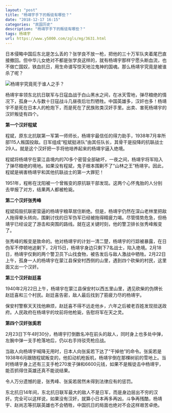 ```yaml
---
layout: "post"
title: "杨靖宇手下的叛徒有哪些？"
date: "2018-12-17 16:15"
categories: "民国历史"
description: "杨靖宇手下的叛徒有哪些？"
tags: 杨靖宇
url: https://www.y5000.com/zgls/mg/3631.html
---
```






日本侵略中国后东北是怎么丢的？张学良不放一枪，把他的三十万军队夹着尾巴直接撤回。但中华儿女绝对不都是张学良这样的，就有杨靖宇那样宁愿头断血流，也不做亡国奴，铁血抗日，用生命谱写惊天地泣鬼神的国魂。那么杨靖宇究竟是被谁杀了呢？

![杨靖宇究竟死于谁人之手？](/uploads/allimg/161020/6-161020152640125.JPG)

杨靖宇率领东北抗日联军与日寇血战于白山黑水之间，在冰天雪地，弹尽粮绝的情况下，孤身一人与数十日寇战斗几昼夜后壮烈牺牲。中国英雄多，汉奸也多！杨靖宇不是死在日本人的枪炮下，而是死在了民族败类汉奸手里。出卖、害死杨靖宇的汉奸叛徒有四个。

**第一个汉奸程斌**

程斌，原东北抗联第一军第一师师长，杨靖宇最信任的得力助手，1938年7月率所部115人叛国投敌。日军组成“程斌挺进队”由其任队长，其骨干是投降的抗联战士29人。就是这个汉奸把一手将他培养起来的杨靖宇逼入绝境。

程斌将杨靖宇在蒙江县境内的70多个密营全部破坏，一夜之间，杨靖宇将军陷入了弹尽粮绝的境地。如果没有程斌，鬼子根本围剿不了“山林之王”杨靖宇。因此，程斌是祸害杨靖宇和其他抗联战士的第一大罪犯！

1951年，程彬在沈阳被一个曾叛变的原抗联干部发现。这两个心怀鬼胎的人分别去举报了对方，结果两人都被枪毙。

**第二个汉奸张秀峰**

程斌捣毁抗联密营逼的杨靖宇粮草居住断绝。但是，杨靖宇仍然在深山老林里把敌人拖得晕头转向，围剿讨伐的日军伪军已经被拖得精疲力竭。尽管情势危急，但杨靖宇已经设定了游击和突围的路线。就在这关键时刻，他的警卫排长张秀峰叛变了。

张秀峰的叛变是致命的。他对杨靖宇的计划一清二楚，杨靖宇的行踪被暴露，在日伪军不停顿地追剿下，2月15日，杨靖宇身边只剩下7名战士，陷入绝境。2月18日，杨靖宇仅剩的两个警卫员下山找食物，被告发后与敌人激战中牺牲。2月22日上午，孤身一人的杨靖宇在蒙江县保安村西侧的山里，遇到四个砍柴的村民，这里面又出一个汉奸。

**第三个汉奸赵廷喜**

1940年2月22日上午，杨靖宇在蒙江县保安村以西五里山里，遇见砍柴的伪牌长赵廷喜和三个村民。赵廷喜告密，敌人最后找到了筋疲力尽的杨靖宇。

保安村警察天天找他麻烦，赵廷喜不得不远走他乡，六年之后被老百姓发现扭送政府。人民政府在杨靖宇的坟前将他枪毙，告慰将军在天之灵。

**第四个汉奸张奚若**

2月23日下午4时30分，杨靖宇打倒数名冲在前头的敌人，同时身上也多处中弹，左腕中弹一支手枪落地后，仍以右手持驳壳枪应战。

当敌人向杨靖宇喊降无用时，日本人向张奚若下达了“干掉他”的命令。张奚若是1938年6月跟随程斌叛变的，他扣动机枪扳机，杨靖宇倒在那棵树前的雪地上。当时杨靖宇身上还有三支手枪270发子弹和6600元钱，如果不是叛徒击中杨靖宇，能否抓得住英雄还真不能说结果。

令人万分遗憾的是，张秀峰、张奚若居然未得到法律应有的惩罚。

东北抗日14年间，东北抗日联军最大的敌人不是日军，而是身边层出不穷的汉奸。完全可以这样说，如果没有汉奸，就算小日本再多再凶，斗争再残酷，杨靖宇、赵尚志等抗联英雄也不会牺牲，中国抗日的局面也绝对不会这样艰苦卓绝。
